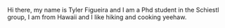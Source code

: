 Hi there, my name is Tyler Figueira and I am a Phd student in the Schiestl group, I am from Hawaii and I like hiking and cooking yeehaw.

